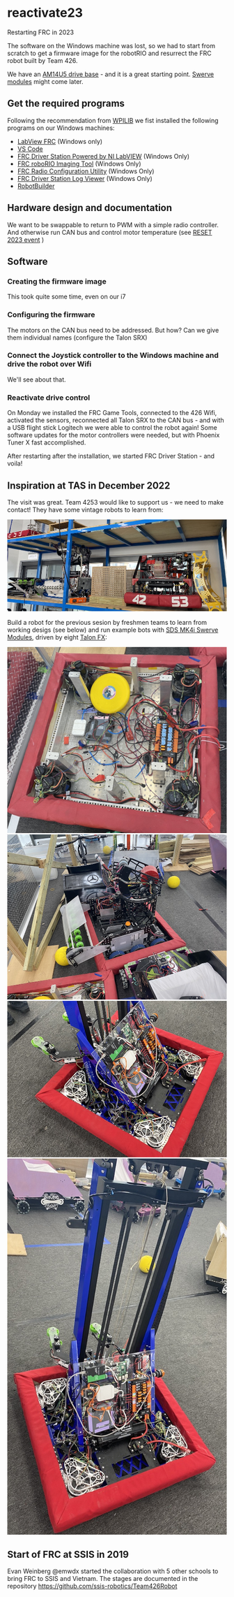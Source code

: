 # reactivate23
Restarting FRC in 2023

The software on the Windows machine was lost, so we had to start from scratch to get a firmware image for the robotRIO and resurrect the FRC robot built by Team 426.

We have an [AM14U5 drive base](https://www.andymark.com/pages/bundles-drive-systems-bases-chassis-am14u-family-chassis-am14u5) - and it is a great starting point. [Swerve modules](https://www.andymark.com/products/mk4i-swerve-modules) might come later.

## Get the required programs

Following the recommendation from [WPILIB](https://docs.wpilib.org/en/stable/) we fist installed the following programs on our Windows machines:

- [LabView FRC](https://docs.wpilib.org/en/stable/docs/zero-to-robot/step-2/labview-setup.html#installing-labview-for-frc-labview-only) (Windows only)
- [VS Code](https://docs.wpilib.org/en/stable/docs/zero-to-robot/step-2/wpilib-setup.html#wpilib-installation-guide)
- [FRC Driver Station Powered by NI LabVIEW](https://docs.wpilib.org/en/stable/docs/software/driverstation/driver-station.html#frc-driver-station-powered-by-ni-labview) (Windows Only)
- [FRC roboRIO Imaging Tool](https://docs.wpilib.org/en/stable/docs/zero-to-robot/step-2/frc-game-tools.html#installing-the-frc-game-tools) (Windows Only)
- [FRC Radio Configuration Utility](https://docs.wpilib.org/en/stable/docs/zero-to-robot/step-3/radio-programming.html#programming-your-radio) (Windows Only)
- [FRC Driver Station Log Viewer](https://docs.wpilib.org/en/stable/docs/software/driverstation/driver-station-log-viewer.html#driver-station-log-file-viewer) (Windows Only)
- [RobotBuilder](https://docs.wpilib.org/en/stable/docs/software/wpilib-tools/robotbuilder/index.html#robotbuilder)

## Hardware design and documentation

We want to be swappable to return to PWM with a simple radio controller. And otherwise run CAN bus and control motor temperature (see [RESET 2023 event](https://github.com/ssis-robotics/reset23) )

## Software
### Creating the firmware image

This took quite some time, even on our i7

### Configuring the firmware

The motors on the CAN bus need to be addressed. But how? Can we give them individual names (configure the Talon SRX)

### Connect the Joystick controller to the Windows machine and drive the robot over Wifi

We'll see about that.

### Reactivate drive control

On Monday we installed the FRC Game Tools, connected to the 426 Wifi, activated the sensors, reconnected all Talon SRX to the CAN bus - and with a USB flight stick Logitech we were able to control the robot again! Some software updates for the motor controllers were needed, but with Phoenix Tuner X fast accomplished.

After restarting after the installation, we started FRC Driver Station - and voila!

## Inspiration at TAS in December 2022

The visit was great. Team 4253 would like to support us - we need to make contact! They have some vintage robots to learn from:

![pic 1](docs/2022-12-03_old_robots.jpg)

Build a robot for the previous sesion by freshmen teams to learn from working desigs (see below) and run example bots with [SDS MK4i Swerve Modules](https://www.andymark.com/products/mk4i-swerve-modules), driven by eight [Talon FX](https://store.ctr-electronics.com/falcon-500-powered-by-talon-fx/):

![pic 2](docs/2022-12-03_drivebase.jpg)
![pic 3](docs/2022-12-03_turret.jpg)
![pic 4](docs/2022-12-03_example-landscape.jpg)
![pic 5](docs/2022-12-03_example-portrait.jpg)

## Start of FRC at SSIS in 2019

Evan Weinberg @emwdx started the collaboration with 5 other schools to bring FRC to SSIS and Vietnam. The stages are documented in the repository https://github.com/ssis-robotics/Team426Robot 

